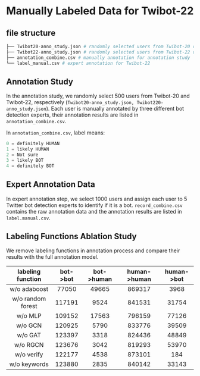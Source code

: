 # Manually Labeled Data for Twibot-22 

## file structure 

```python
├── Twibot20-anno_study.json # randomly selected users from Twibot-20 dataset
├── Twibot22-anno_study.json # randomly selected users from Twibot-22 dataset
├── annotation_combine.csv # manually annotation for annotation study
└── label_manual.csv # expert annotation for Twibot-22
```

## Annotation Study 
  
In the annotation study, we randomly select 500 users from Twibot-20 and Twibot-22, respectively (```Twibot20-anno_study.json, Twibot220-anno_study.json```). Each user is manually annotated by three different bot detection experts, their annotation results are listed in ```annotation_combine.csv```.

In ```annotation_combine.csv```, label means:
```python
0 = definitely HUMAN
1 = likely HUMAN
2 = Not sure
3 = likely BOT
4 = definitely BOT
```

## Expert Annotation Data

In expert annotation step, we select 1000 users and assign each user to 5 Twitter bot detection experts to identify if it is a bot. ```record_combine.csv``` contains the raw annotation data and the annotation results are listed in ```label.manual.csv```.


## Labeling Functions Ablation Study
We remove labeling functions in annotation process and compare their results with the full annotation model.

|  labeling function   |  bot->bot | bot->human | human->human | human->bot |
|  :----:  | :----:  | :----: | :----: | :----: |
|w/o  adaboost|77050|49665|869317| 3968 |
|w/o random forest|117191|9524|841531|31754|
|w/o MLP|109152|17563|796159|77126|
|w/o GCN|120925|5790|833776|39509|
|w/o GAT|123397|3318|824436|48849|
|w/o RGCN|123676|3042|819293|53970|
|w/o verify|122177|4538|873101|184|
|w/o keywords|123880|2835|840142|33143|
